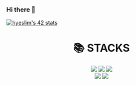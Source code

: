 ### Hi there 👋

[![hyeslim's 42 stats](https://badge42.vercel.app/api/v2/clcg5yu5800060fjoyweally5/stats?cursusId=21&coalitionId=86)](https://github.com/JaeSeoKim/badge42)
<div align=center><h1>📚 STACKS</h1></div>

<div align=center> 
<!--   <img src="https://img.shields.io/badge/java-007396?style=for-the-badge&logo=java&logoColor=white">  -->
  <img src="https://img.shields.io/badge/c++-00599C?style=for-the-badge&logo=c%2B%2B&logoColor=white">
  <img src="https://img.shields.io/badge/c-A8B9CC?style=for-the-badge&logo=c&logoColor=white">
<!--   <img src="https://img.shields.io/badge/python-3776AB?style=for-the-badge&logo=python&logoColor=white">  -->
<!--   <br> -->
  
<!--   <img src="https://img.shields.io/badge/html5-E34F26?style=for-the-badge&logo=html5&logoColor=white">  -->
<!--   <img src="https://img.shields.io/badge/css-1572B6?style=for-the-badge&logo=css3&logoColor=white">  -->
<!--   <img src="https://img.shields.io/badge/javascript-F7DF1E?style=for-the-badge&logo=javascript&logoColor=black">  -->
<!--   <img src="https://img.shields.io/badge/jquery-0769AD?style=for-the-badge&logo=jquery&logoColor=white"> -->
<!--   <br> -->
  
<!--   <img src="https://img.shields.io/badge/oracle-F80000?style=for-the-badge&logo=oracle&logoColor=white">  -->
<!--   <img src="https://img.shields.io/badge/mysql-4479A1?style=for-the-badge&logo=mysql&logoColor=white">  -->
<!--   <img src="https://img.shields.io/badge/mariaDB-003545?style=for-the-badge&logo=mariaDB&logoColor=white">  -->
<!--   <img src="https://img.shields.io/badge/mongoDB-47A248?style=for-the-badge&logo=MongoDB&logoColor=white"> -->
<!--   <img src="https://img.shields.io/badge/firebase-FFCA28?style=for-the-badge&logo=firebase&logoColor=white"> -->
<!--   <br> -->
  
<!--   <img src="https://img.shields.io/badge/react-61DAFB?style=for-the-badge&logo=react&logoColor=black">  -->
<!--   <img src="https://img.shields.io/badge/vue.js-4FC08D?style=for-the-badge&logo=vue.js&logoColor=white">  -->
<!--   <img src="https://img.shields.io/badge/angular.js-DD0031?style=for-the-badge&logo=angularjs&logoColor=white"> -->
<!--   <img src="https://img.shields.io/badge/node.js-339933?style=for-the-badge&logo=Node.js&logoColor=white"> -->
<!--   <br> -->
  
<!--   <img src="https://img.shields.io/badge/spring-6DB33F?style=for-the-badge&logo=spring&logoColor=white">  -->
<!--   <img src="https://img.shields.io/badge/express-000000?style=for-the-badge&logo=express&logoColor=white"> -->
<!--   <img src="https://img.shields.io/badge/django-092E20?style=for-the-badge&logo=django&logoColor=white"> -->
<!--   <img src="https://img.shields.io/badge/flask-000000?style=for-the-badge&logo=flask&logoColor=white"> -->
<!--   <img src="https://img.shields.io/badge/flutter-02569B?style=for-the-badge&logo=flutter&logoColor=white"> -->
  
<!--   <img src="https://img.shields.io/badge/bootstrap-7952B3?style=for-the-badge&logo=bootstrap&logoColor=white"> -->
<!--   <br> -->

  <img src="https://img.shields.io/badge/linux-FCC624?style=for-the-badge&logo=linux&logoColor=black"> 
<!--   <img src="https://img.shields.io/badge/amazonaws-232F3E?style=for-the-badge&logo=amazonaws&logoColor=white">  -->
<!--   <img src="https://img.shields.io/badge/apache tomcat-F8DC75?style=for-the-badge&logo=apachetomcat&logoColor=white"> -->
  <br>
  
  <img src="https://img.shields.io/badge/github-181717?style=for-the-badge&logo=github&logoColor=white">
  <img src="https://img.shields.io/badge/git-F05032?style=for-the-badge&logo=git&logoColor=white">
<!--   <img src="https://img.shields.io/badge/fontawesome-339AF0?style=for-the-badge&logo=fontawesome&logoColor=white"> -->
  <br>
</div>
<!--
**elinlim22/elinlim22** is a ✨ _special_ ✨ repository because its `README.md` (this file) appears on your GitHub profile.

Here are some ideas to get you started:

- 🔭 I’m currently working on ...
- 🌱 I’m currently learning ...
- 👯 I’m looking to collaborate on ...
- 🤔 I’m looking for help with ...
- 💬 Ask me about ...
- 📫 How to reach me: ...
- 😄 Pronouns: ...
- ⚡ Fun fact: ...
-->
